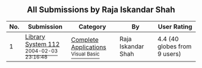 ﻿<div align="center">

## All Submissions by Raja Iskandar Shah

</div>

No.  | Submission | Category | By   | User Rating
---- | ---------- | -------- | ---- | -----------
1 | [Library System 112<br /><sup>2004-02-03 23:16:48</sup>](https://github.com/Planet-Source-Code/raja-iskandar-shah-library-system-112__1-51530) | [Complete Applications<br /><sup>Visual Basic</sup>](../ByCategory/complete-applications__1-27.md) | Raja Iskandar Shah | 4.4 (40 globes from 9 users)
